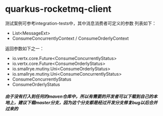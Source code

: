 # quarkus-rocketmq-client
测试案例可参考integration-tests中，其中消息消费者可定义的参数
列表如下：
- List&lt;MessageExt>
- ConsumeConcurrentlyContext / ConsumeOrderlyContext

返回参数如下之一：
- io.vertx.core.Future&lt;ConsumeConcurrentlyStatus>
- io.vertx.core.Future&lt;ConsumeOrderlyStatus>
- io.smallrye.mutiny.Uni&lt;ConsumeOrderlyStatus>
- io.smallrye.mutiny.Uni&lt;ConsumeConcurrentlyStatus>
- ConsumeConcurrentlyStatus
- ConsumeOrderlyStatus
##### 由于没有打入到任何的maven仓库中，所以有需要的开发者可以下载到自己的本地上，建议下载master分支，因为这个分支都是经过开发分支修复bug以后合并过来的
